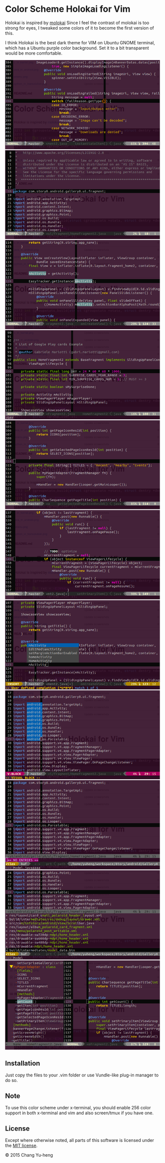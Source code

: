 # Color Scheme Holokai for Vim

Holokai is inspired by [molokai](http://github.com/tomasr/molokai)
Since I feel the contrast of molokai is too strong for eyes, I tweaked
some colors of it to become the first version of this.

I think Holokai is the best dark theme for VIM on Ubuntu GNOME terminal, which
has a Ubuntu purple color background. Set it to a bit transparent would be
more comfortable.

![screenshot](https://raw.githubusercontent.com/changyuheng/color-scheme-holokai-for-vim/master/screenshots/1.png)
![screenshot](https://raw.githubusercontent.com/changyuheng/color-scheme-holokai-for-vim/master/screenshots/2.png)
![screenshot](https://raw.githubusercontent.com/changyuheng/color-scheme-holokai-for-vim/master/screenshots/3.png)
![screenshot](https://raw.githubusercontent.com/changyuheng/color-scheme-holokai-for-vim/master/screenshots/4.png)
![screenshot](https://raw.githubusercontent.com/changyuheng/color-scheme-holokai-for-vim/master/screenshots/5.png)
![screenshot](https://raw.githubusercontent.com/changyuheng/color-scheme-holokai-for-vim/master/screenshots/6.png)
![screenshot](https://raw.githubusercontent.com/changyuheng/color-scheme-holokai-for-vim/master/screenshots/7.png)
![screenshot](https://raw.githubusercontent.com/changyuheng/color-scheme-holokai-for-vim/master/screenshots/8.png)
![screenshot](https://raw.githubusercontent.com/changyuheng/color-scheme-holokai-for-vim/master/screenshots/9.png)
![screenshot](https://raw.githubusercontent.com/changyuheng/color-scheme-holokai-for-vim/master/screenshots/10.png)
![screenshot](https://raw.githubusercontent.com/changyuheng/color-scheme-holokai-for-vim/master/screenshots/11.png)

## Installation
Just copy the files to your .vim folder or use Vundle-like plug-in manager to
do so.

## Note
To use this color scheme under x-terminal, you should enable 256 color support
in both x-terminal and vim and also screen/tmux if you have one.

## License

Except where otherwise noted, all parts of this software is licensed under the
[MIT license](http://opensource.org/licenses/MIT).

© 2015 Chang Yu-heng
